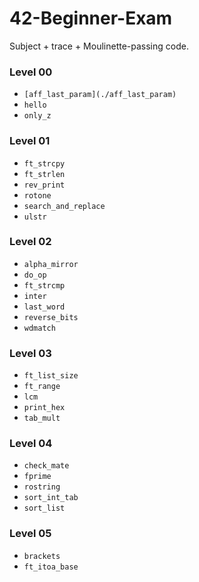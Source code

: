 # 42-Beginner-Exam
Subject + trace + Moulinette-passing code.

### Level 00
* `[aff_last_param](./aff_last_param)`
* `hello`
* `only_z`
### Level 01
* `ft_strcpy`
* `ft_strlen`
* `rev_print`
* `rotone`
* `search_and_replace`
* `ulstr`
### Level 02
* `alpha_mirror`
* `do_op`
* `ft_strcmp`
* `inter`
* `last_word`
* `reverse_bits`
* `wdmatch`
### Level 03
* `ft_list_size`
* `ft_range`
* `lcm`
* `print_hex`
* `tab_mult`
### Level 04
* `check_mate`
* `fprime`
* `rostring`
* `sort_int_tab`
* `sort_list`
### Level 05
* `brackets`
* `ft_itoa_base`
